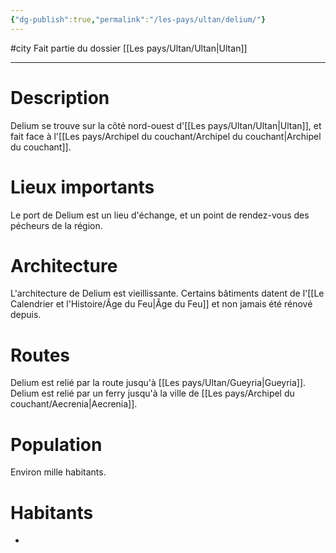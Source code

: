 ```yaml
---
{"dg-publish":true,"permalink":"/les-pays/ultan/delium/"}
---
```


#city 
Fait partie du dossier [[Les pays/Ultan/Ultan\|Ultan]]

-------

# Description
Delium se trouve sur la côté nord-ouest d'[[Les pays/Ultan/Ultan\|Ultan]], et fait face à l'[[Les pays/Archipel du couchant/Archipel du couchant\|Archipel du couchant]].
# Lieux importants
Le port de Delium est un lieu d'échange, et un point de rendez-vous des pécheurs de la région.
# Architecture
L'architecture de Delium est vieillissante. Certains bâtiments datent de l'[[Le Calendrier et l'Histoire/Âge du Feu\|Âge du Feu]] et non jamais été rénové depuis.
# Routes
Delium est relié par la route jusqu'à [[Les pays/Ultan/Gueyria\|Gueyria]].
Delium est relié par un ferry jusqu'à la ville de [[Les pays/Archipel du couchant/Aecrenia\|Aecrenia]].
# Population
Environ mille habitants.
# Habitants
- 